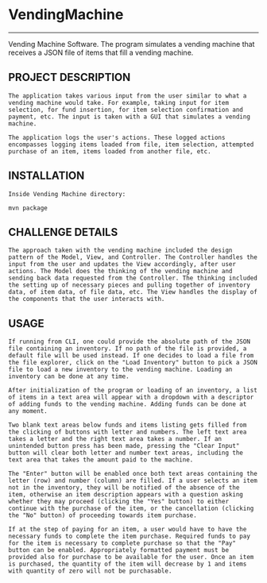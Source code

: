 # VendingMachine
-------------------
Vending Machine Software. The program simulates a vending machine that receives a JSON file of items that fill a vending machine.


PROJECT DESCRIPTION
-------------------

	The application takes various input from the user similar to what a vending machine would take. For example, taking input for item selection, for fund insertion, for item selection confirmation and payment, etc. The input is taken with a GUI that simulates a vending machine.

	The application logs the user's actions. These logged actions encompasses logging items loaded from file, item selection, attempted purchase of an item, items loaded from another file, etc.


INSTALLATION
-------------------
	Inside Vending Machine directory:
	
	mvn package



CHALLENGE DETAILS
-------------------

	The approach taken with the vending machine included the design pattern of the Model, View, and Controller. The Controller handles the input from the user and updates the View accordingly, after user actions. The Model does the thinking of the vending machine and sending back data requested from the Controller. The thinking included the setting up of necessary pieces and pulling together of inventory data, of item data, of file data, etc. The View handles the display of the components that the user interacts with.

USAGE
-------------------
	If running from CLI, one could provide the absolute path of the JSON file containing an inventory. If no path of the file is provided, a default file will be used instead. If one decides to load a file from the file explorer, click on the "Load Inventory" button to pick a JSON file to load a new inventory to the vending machine. Loading an inventory can be done at any time.

	After initialization of the program or loading of an inventory, a list of items in a text area will appear with a dropdown with a descriptor of adding funds to the vending machine. Adding funds can be done at any moment.

	Two blank text areas below funds and items listing gets filled from the clicking of buttons with letter and numbers. The left text area takes a letter and the right text area takes a number. If an unintended button press has been made, pressing the "Clear Input" button will clear both letter and number text areas, including the text area that takes the amount paid to the machine.

	The "Enter" button will be enabled once both text areas containing the letter (row) and number (column) are filled. If a user selects an item not in the inventory, they will be notified of the absence of the item, otherwise an item description appears with a question asking whether they may proceed (clicking the "Yes" button) to either continue with the purchase of the item, or the cancellation (clicking the "No" button) of proceeding towards item purchase.

	If at the step of paying for an item, a user would have to have the necessary funds to complete the item purchase. Required funds to pay for the item is necessary to complete purchase so that the "Pay" button can be enabled. Appropriately formatted payment must be provided also for purchase to be available for the user. Once an item is purchased, the quantity of the item will decrease by 1 and items with quantity of zero will not be purchasable.
	
